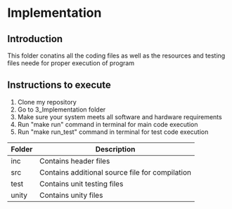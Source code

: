 # Implementation
## Introduction
This folder conatins all the coding files as well as the resources and testing files neede for proper execution of program

## Instructions to execute
1. Clone my repository
2. Go to 3_Implementation folder
3. Make sure your system meets all software and hardware requirements
4. Run "make run" command in terminal for main code execution
5. Run "make run_test" command in terminal for test code execution

| Folder | Description |
| --- | --- |
| inc | Contains header files |
| src | Contains additional source file for compilation |
| test | Contains unit testing files |
| unity| Contains unity files|